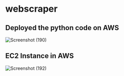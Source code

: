 # webscraper

## Deployed the python code on AWS

![Screenshot (190)](https://user-images.githubusercontent.com/112057489/229359472-1564a380-9e4f-465e-a5b1-6f948236d826.png)

## EC2 Instance in AWS
![Screenshot (192)](https://user-images.githubusercontent.com/112057489/229359469-e2f134fe-981c-4840-853e-8cf67cf0ca95.png)

